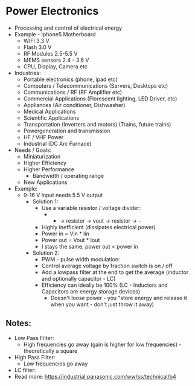 # Power Electronics
- Processing and control of electrical energy
- Example - Iphone5 Motherboard
    - WIFI 3.3 V
    - Flash 3.0 V
    - RF Modules 2.5-5.5 V
    - MEMS sensors 2.4 - 3.6 V
    - CPU, Display, Camera etc
- Industries:
    - Portable electronics (phone, ipad etc)
    - Computers / Telecommunications (Servers, Desktops etc)
    - Communications / RF (RF Amplifier etc)
    - Commercial Applications (Florescent lighting, LED Driver, etc)
    - Appliances (Air conditioner, Dishwasher)
    - Medical Applications 
    - Scientific Applications
    - Transportation (Inverters and motors) (Trains, future trains)
    - Powergeneration and transmission
    - HF / VHF Power
    - Industrial (DC Arc Furnace)
- Needs / Goals:
    - Miniaturization
    - Higher Efficiency
    - Higher Performance
        - Bandwidth / operating range
    - New Applications
- Example:
    - 9-16 V Input needs 5.5 V output
        - Solution 1:
            - Use a variable resistor / voltage divider:
                - + -> resistor -> vout -> resistor -> -
            - Highly inefficient (dissipates electrical power)
            - Power in = Vin * Iin
            - Power out = Vout * Iout
            - I stays the same, power out < power in
        - Solution 2:
            - PWM - pulse width modulation:
            - Control average voltage by fraction switch is on / off
            - Add a lowpass filter at the end to get the average (inductor and optionally capacitor - LC)
            - Efficiency can ideally be 100% (LC - Inductors and Capacitors are energy storage devices)
                - Doesn't loose power - you "store energy and release it when you want - don't just throw it away)


## Notes:
- Low Pass Filter:
    - High frequencies go away (gain is higher for low frequencies) - theoretically a square
- High Pass Filter:
    - Low frequencies go away
- LC filter:
- Read more: https://industrial.panasonic.com/ww/ss/technical/b4
    
